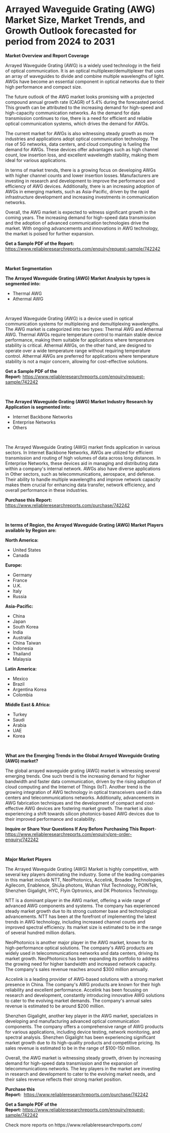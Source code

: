 <p><h1>Arrayed Waveguide Grating (AWG) Market Size, Market Trends, and Growth Outlook forecasted for period from 2024 to 2031</h1></p><p><strong>Market Overview and Report Coverage</strong></p>
<p><p>Arrayed Waveguide Grating (AWG) is a widely used technology in the field of optical communication. It is an optical multiplexer/demultiplexer that uses an array of waveguides to divide and combine multiple wavelengths of light. AWGs have become an essential component in optical networks due to their high performance and compact size.</p><p>The future outlook of the AWG market looks promising with a projected compound annual growth rate (CAGR) of 5.4% during the forecasted period. This growth can be attributed to the increasing demand for high-speed and high-capacity communication networks. As the demand for data transmission continues to rise, there is a need for efficient and reliable optical communication systems, which drives the demand for AWGs.</p><p>The current market for AWGs is also witnessing steady growth as more industries and applications adopt optical communication technology. The rise of 5G networks, data centers, and cloud computing is fueling the demand for AWGs. These devices offer advantages such as high channel count, low insertion loss, and excellent wavelength stability, making them ideal for various applications.</p><p>In terms of market trends, there is a growing focus on developing AWGs with higher channel counts and lower insertion losses. Manufacturers are investing in research and development to improve the performance and efficiency of AWG devices. Additionally, there is an increasing adoption of AWGs in emerging markets, such as Asia-Pacific, driven by the rapid infrastructure development and increasing investments in communication networks.</p><p>Overall, the AWG market is expected to witness significant growth in the coming years. The increasing demand for high-speed data transmission and the adoption of advanced communication technologies drive the market. With ongoing advancements and innovations in AWG technology, the market is poised for further expansion.</p></p>
<p><strong>Get a Sample PDF of the Report:</strong> <a href="https://www.reliableresearchreports.com/enquiry/request-sample/742242">https://www.reliableresearchreports.com/enquiry/request-sample/742242</a></p>
<p>&nbsp;</p>
<p><strong>Market Segmentation</strong></p>
<p><strong>The Arrayed Waveguide Grating (AWG) Market Analysis by types is segmented into:</strong></p>
<p><ul><li>Thermal AWG</li><li>Athermal AWG</li></ul></p>
<p>&nbsp;</p>
<p><p>Arrayed Waveguide Grating (AWG) is a device used in optical communication systems for multiplexing and demultiplexing wavelengths. The AWG market is categorized into two types: Thermal AWG and Athermal AWG. Thermal AWGs require temperature control to maintain stable device performance, making them suitable for applications where temperature stability is critical. Athermal AWGs, on the other hand, are designed to operate over a wide temperature range without requiring temperature control. Athermal AWGs are preferred for applications where temperature stability is not a major concern, allowing for cost-effective solutions.</p></p>
<p><strong>Get a Sample PDF of the Report:</strong>&nbsp;<a href="https://www.reliableresearchreports.com/enquiry/request-sample/742242">https://www.reliableresearchreports.com/enquiry/request-sample/742242</a></p>
<p>&nbsp;</p>
<p><strong>The Arrayed Waveguide Grating (AWG) Market Industry Research by Application is segmented into:</strong></p>
<p><ul><li>Internet Backbone Networks</li><li>Enterprise Networks</li><li>Others</li></ul></p>
<p>&nbsp;</p>
<p><p>The Arrayed Waveguide Grating (AWG) market finds application in various sectors. In Internet Backbone Networks, AWGs are utilized for efficient transmission and routing of high volumes of data across long distances. In Enterprise Networks, these devices aid in managing and distributing data within a company's internal network. AWGs also have diverse applications in Other sectors, such as telecommunications, aerospace, and defense. Their ability to handle multiple wavelengths and improve network capacity makes them crucial for enhancing data transfer, network efficiency, and overall performance in these industries.</p></p>
<p><strong>Purchase this Report:</strong>&nbsp; <a href="https://www.reliableresearchreports.com/purchase/742242">https://www.reliableresearchreports.com/purchase/742242</a></p>
<p>&nbsp;</p>
<p><strong>In terms of Region, the Arrayed Waveguide Grating (AWG) Market Players available by Region are:</strong></p>
<p>
    <p> <strong> North America: </strong>
        <ul>
            <li>United States</li>
            <li>Canada</li>
        </ul>
        </p> 
    <p> <strong> Europe: </strong>
        <ul>
            <li>Germany</li>
            <li>France</li>
            <li>U.K.</li>
            <li>Italy</li>
            <li>Russia</li>
        </ul>
        </p> 
    <p> <strong> Asia-Pacific: </strong>
        <ul>
            <li>China</li>
            <li>Japan</li>
            <li>South Korea</li>
            <li>India</li>
            <li>Australia</li>
            <li>China Taiwan</li>
            <li>Indonesia</li>
            <li>Thailand</li>
            <li>Malaysia</li>
        </ul>
        </p> 
    <p> <strong> Latin America: </strong>
        <ul>
            <li>Mexico</li>
            <li>Brazil</li>
            <li>Argentina Korea</li>
            <li>Colombia</li>
        </ul>
        </p> 
    <p> <strong> Middle East & Africa: </strong>
        <ul>
            <li>Turkey</li>
            <li>Saudi</li>
            <li>Arabia</li>
            <li>UAE</li>
            <li>Korea</li>
        </ul>
    </p>
    </p>
<p>&nbsp;</p>
<p><strong>What are the Emerging Trends in the Global Arrayed Waveguide Grating (AWG) market?</strong></p>
<p><p>The global arrayed waveguide grating (AWG) market is witnessing several emerging trends. One such trend is the increasing demand for higher bandwidth and faster data communication, driven by the rising adoption of cloud computing and the Internet of Things (IoT). Another trend is the growing integration of AWG technology in optical transceivers used in data centers and telecommunications networks. Additionally, advancements in AWG fabrication techniques and the development of compact and cost-effective AWG devices are fostering market growth. The market is also experiencing a shift towards silicon photonics-based AWG devices due to their improved performance and scalability.</p></p>
<p><strong>Inquire or Share Your Questions If Any Before Purchasing This Report</strong>- <a href="https://www.reliableresearchreports.com/enquiry/pre-order-enquiry/742242">https://www.reliableresearchreports.com/enquiry/pre-order-enquiry/742242</a></p>
<p>&nbsp;</p>
<p><strong>Major Market Players</strong></p>
<p><p>The Arrayed Waveguide Grating (AWG) Market is highly competitive, with several key players dominating the industry. Some of the leading companies in this market include NTT, NeoPhotonics, Accelink, Broadex Technologies, Agilecom, Enablence, ShiJia photons, Wuhan Yilut Technology, POINTek, Shenzhen Gigalight, HYC, Flyin Optronics, and DK Photonics Technology.</p><p>NTT is a dominant player in the AWG market, offering a wide range of advanced AWG components and systems. The company has experienced steady market growth due to its strong customer base and technological advancements. NTT has been at the forefront of implementing the latest trends in AWG technology, including increased channel counts and improved spectral efficiency. Its market size is estimated to be in the range of several hundred million dollars.</p><p>NeoPhotonics is another major player in the AWG market, known for its high-performance optical solutions. The company's AWG products are widely used in telecommunications networks and data centers, driving its market growth. NeoPhotonics has been expanding its portfolio to address the growing need for higher bandwidth and increased network capacity. The company's sales revenue reaches around $300 million annually.</p><p>Accelink is a leading provider of AWG-based solutions with a strong market presence in China. The company's AWG products are known for their high reliability and excellent performance. Accelink has been focusing on research and development, constantly introducing innovative AWG solutions to cater to the evolving market demands. The company's annual sales revenue is estimated to be around $200 million.</p><p>Shenzhen Gigalight, another key player in the AWG market, specializes in developing and manufacturing advanced optical communication components. The company offers a comprehensive range of AWG products for various applications, including device testing, network monitoring, and spectral analysis. Shenzhen Gigalight has been experiencing significant market growth due to its high-quality products and competitive pricing. Its sales revenue is estimated to be in the range of $100-150 million.</p><p>Overall, the AWG market is witnessing steady growth, driven by increasing demand for high-speed data transmission and the expansion of telecommunications networks. The key players in the market are investing in research and development to cater to the evolving market needs, and their sales revenue reflects their strong market position.</p></p>
<p><strong>Purchase this Report:</strong>&nbsp;&nbsp;<a href="https://www.reliableresearchreports.com/purchase/742242">https://www.reliableresearchreports.com/purchase/742242</a></p>
<p></p>
<p><strong>Get a Sample PDF of the Report:</strong>&nbsp;<a href="https://www.reliableresearchreports.com/enquiry/request-sample/742242">https://www.reliableresearchreports.com/enquiry/request-sample/742242</a></p>
<p>Check more reports on https://www.reliableresearchreports.com/</p>